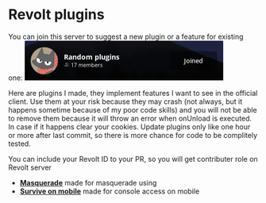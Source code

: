 # Revolt plugins

You can join this server to suggest a new plugin or a feature for existing one:
[![Server invite screenshot](https://raw.githubusercontent.com/LazyCat2/revolt-plugins/refs/heads/main/invite.png)](https://rvlt.gg/yrAmk9Zp)

Here are plugins I made, they implement features I want to see in the official client. Use them at your risk because they may crash (not always, but it happens sometime because of my poor code skills) and you will not be able to remove them because it will throw an error when onUnload is executed. In case if it happens clear your cookies. Update plugins only like one hour or more after last commit, so there is more chance for code to be complitely tested.

You can include your Revolt ID to your PR, so you will get contributer role on Revolt server

- **[Masquerade](masquerade)** made for masquerade using
- **[Survive on mobile](survive-on-mobile)** made for console access on mobile
